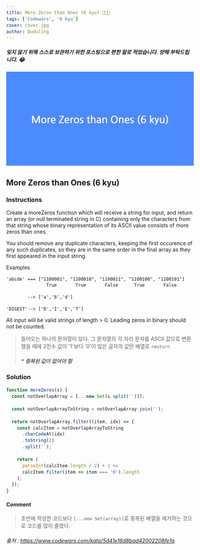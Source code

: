 ```yaml
---
title: More Zeros than Ones (6 kyu) 👨🏻‍💻
tags: ['Codewars', '6 kyu']
cover: cover.jpg
author: Duduling
---
```


##### 잊지 않기 위해 스스로 보관하기 위한 포스팅으로 편한 말로 적었습니다. 양해 부탁드립니다. 😂

![duduling preview image](./cover.jpg)

## More Zeros than Ones (6 kyu)

### Instructions

Create a moreZeros function which will receive a string for input, and return an array (or null terminated string in C) containing only the characters from that string whose binary representation of its ASCII value consists of more zeros than ones.

You should remove any duplicate characters, keeping the first occurence of any such duplicates, so they are in the same order in the final array as they first appeared in the input string.

Examples

```dummy
'abcde' === ["1100001", "1100010", "1100011", "1100100", "1100101"]
               True       True       False      True       False

        --> ['a','b','d']

'DIGEST'--> ['D','I','E','T']
```

All input will be valid strings of length > 0. Leading zeros in binary should not be counted.

> 들어오는 하나의 문자열이 있다. 그 문자열의 각 자리 문자를 ASCII 값으로 변환 했을 때에 2진수 값이 '1'보다 '0'이 많은 글자의 값만 배열로 `reuturn`
>
> ##### \* 중복된 값이 없어야 함

### Solution

```js
function moreZeros(s) {
  const notOverlapArray = [...new Set(s.split(''))];

  const notOverlapArrayToString = notOverlapArray.join('');

  return notOverlapArray.filter((item, idx) => {
    const calcItem = notOverlapArrayToString
      .charCodeAt(idx)
      .toString(2)
      .split('');

    return (
      parseInt(calcItem.length / 2) + 1 <=
      calcItem.filter(item => item === '0').length
    );
  });
}
```

#### Comment

> 초반에 작성한 코드보다 `[...new Set(array)]`로 중복된 배열을 제거하는 것으로 코드를 많이 줄였다.

###### 출처 : https://www.codewars.com/kata/5d41e16d8bad42002208fe1a
